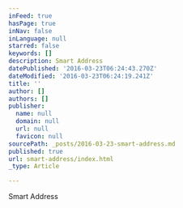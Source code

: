 ```yaml
---
inFeed: true
hasPage: true
inNav: false
inLanguage: null
starred: false
keywords: []
description: Smart Address
datePublished: '2016-03-23T06:24:43.270Z'
dateModified: '2016-03-23T06:24:19.241Z'
title: ''
author: []
authors: []
publisher:
  name: null
  domain: null
  url: null
  favicon: null
sourcePath: _posts/2016-03-23-smart-address.md
published: true
url: smart-address/index.html
_type: Article

---
```

Smart Address
